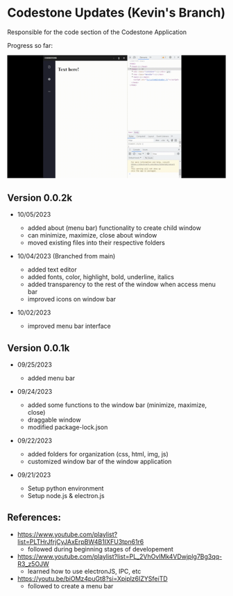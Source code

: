 # Codestone Updates (Kevin's Branch)

Responsible for the code section of the Codestone Application

Progress so far:

![](progress.gif)

## Version 0.0.2k
- 10/05/2023
    - added about (menu bar) functionality to create child window
    - can minimize, maximize, close about window
    - moved existing files into their respective folders

- 10/04/2023 (Branched from main)
    - added text editor
    - added fonts, color, highlight, bold, underline, italics
    - added transparency to the rest of the window when access menu bar
    - improved icons on window bar

- 10/02/2023
    - improved menu bar interface

## Version 0.0.1k
- 09/25/2023
    - added menu bar

- 09/24/2023
    - added some functions to the window bar (minimize, maximize, close)
    - draggable window
    - modified package-lock.json

- 09/22/2023
    - added folders for organization (css, html, img, js)
    - customized window bar of the window application

- 09/21/2023
    - Setup python environment
    - Setup node.js & electron.js

## References:
- https://www.youtube.com/playlist?list=PLTHrJfrjCyJAxErpBW4B1IXFU3tpn61r6
    - followed during beginning stages of developement
- https://www.youtube.com/playlist?list=PL_2VhOvlMk4VDwjplg7Bg3qq-R3_z5OJW
    - learned how to use electronJS, IPC, etc
- https://youtu.be/biOMz4puGt8?si=Xpiplz6IZYSfeiTD
    - followed to create a menu bar